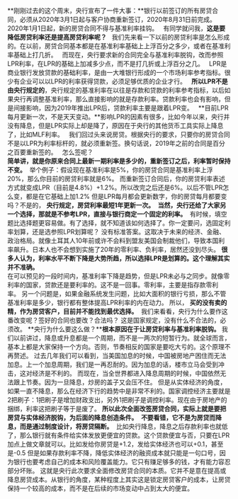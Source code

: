 ##   ##
**刚刚过去的这个周末，央行宣布了一件大事：**银行以前签订的所有房贷合同，必须从2020年3月1日起与客户协商重新签订，2020年8月31日前完成。2020年1月1日起，新的房贷合同不得与基准利率挂钩。
 
有同学就问我，**这是要降低房贷利率还是提高房贷利率呢？**
 
我们先来看一下以前的房贷利率是怎么形成的。在以前，房贷合同基本都是在基准利率基础上上浮百分之多少，或者在基准利率基础上打几折。
 
而现在，央行要求新的合同完全与基准利率脱钩，改而参照LPR利率，在LPR的基础上加减多少点，而不是打几折或上浮百分之几。
 
LPR是商业银行发放贷款的基础利率，是由一大堆银行形成的一个市场利率参考指标。很少有企业可以以LPR的利率获得贷款，必须足够优质的企业才行。
 
**所以LPR不是由央行规定的**，央行规定的基准利率在以往是存款和贷款的利率参考指标，以后如果央行再调整基准利率，那么直接影响的就是存款利率。贷款利率也会有影响，但是间接影响，因为2019年推出LPR后，贷款利率主要是跟着LPR变。
 
**目前LPR每月更新一次，不是天天变动。**影响LPR的因素有很多，比如今年以来，央行并没有降息，但是LPR实际上却是降了，原因在于央行的其他货币工具实际上降息了，比如MLF利率。
 
我们回过头来说房贷。根据央行的要求，只要你的房贷合同不是以LPR为利率标杆的，就必须重新签。换句话说，2019年之前的合同是百分之百要重新签的。
 
怎么签呢？
   
**简单讲，就是你原来合同上最新一期利率是多少的，重新签订之后，利率暂时保持不变。**  举个例子：假设现在基准利率是5%，你的房贷合同是基准利率上浮20%，那么你目前的房贷利率就是6%。 而重新签订合同后，你的房贷利率表述方式就变成LPR（目前是4.8%）\+1.2%。所以改完之后还是6%。以后不管LPR怎么变，都是在它基础上加1.2% 但是LPR每月都会更新数字，你的房贷每月都要变吗？不是的， **央行规定，房贷利率最短1年更新一次。**  **当然，央行还给了大家另一个选择，那就是不参考LPR，直接与银行商定一个固定的利率。**  有时候，填空题比选择题更容易做。有了选择，就不知道该如何选择了。你一定要问，选固定利率划算，还是选参照LPR划算呢？ 没有标准答案。这取决于未来的经济、金融、政治格局。就像土耳其人10年前或许不会料到盟友美国会制裁他们，导致本国利率飙升。日本人也不会想到实施了20年的零利率、负利率，居然还没到尽头。 **很多人认为，利率水平不断下降是大势所趋，所以选择LPR是划算的。这个理解其实并不准确。**    
在可以预见的一段时间内，基准利率下降是趋势，但是LPR未必与之同步。就像零利率的国家，贷款还是要利率的。这不是一回事。零利率，主要是指存款零利率。 另一个问题是，如果金融系统发生问题，比如大面积的银行亏损，那么不管基准利率是多少，银行都有整体提高LPR利率的内在动力。 所以， **买的没有卖的精，作为房贷客户，目前并不能找到最优选择。**  我们来看看，央行为什么要作这番改变呢？签好的合同也要改？合法吗？ 这是国家规定，没有什么不合法的，必须改。 **央行为什么要这么做？****根本原因在于让房贷利率与基准利率脱钩。** 我们以前讲过，降息或升息都是一个周期，而不是一两次的短暂行为。就全球而言，基本上都是大家保持一个方向。否则，节奏相反的国家是要吃大亏的。这个原理不再赘述。 过去几年我们可以看到，当美国加息的时候，中国被房地产困住而无法加息。上一个加息周期，我们是一再忍耐的。因为加息的话，楼市立马会受到冲击，这对经济是不利的。 而现在，当全世界都进入降息周期的时候，中国依然无法跟上节奏。因为一旦降息，炒房的盖子又会压不住。 但是从实体经济的角度，如果一直不降息，那么在经济下行的趋势中是非常不利的。国家调控经济主要就是2把刷子：1把刷子是增加财政支出，另外1把刷子是调控利率。现在由于房地产的捆绑，利率这把刷子等于是废了。 **所以此次全面改签房贷合同，实际上就是要把房贷与实体经济脱钩，为后面的降息创造条件。**  **不要看错，它不是为房贷而降息，而是通过制度设计，将房贷隔断。**  比如央行降息，降息之后存款利率也就低了，那么银行就有条件给实体发放更便宜的贷款。这个贷款便宜与否，只要在LPR加点上做文章就可以。比如发给你房贷是\+1.2，发给实体经济也可以\+0.1，甚至是\-0.5 但是如果存款利率不降，降低实体经济的融资成本就只能是一句口号，因为银行也要考虑自己的成本和风险覆盖能力。它只有赚足够多的钱，才有能力容忍部分坏账。 这就是央行此次要求全面修改房贷合同的本质。它并不是意在提高或降息房贷成本。从银行的角度，某种程度上其实这是锁定房贷客户的成本，让房贷保持一个较高的成本，而不是在后续的市场变动中占到太大的便宜。
  

